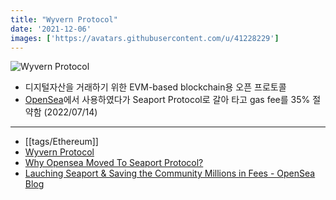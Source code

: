 ```yaml
---
title: "Wyvern Protocol"
date: '2021-12-06'
images: ['https://avatars.githubusercontent.com/u/41228229']
---
```

![Wyvern Protocol](https://avatars.githubusercontent.com/u/41228229)
- 디지털자산을 거래하기 위한 EVM-based blockchain용 오픈 프로토콜
- [OpenSea](https://opensea.io/)에서 사용하였다가 Seaport Protocol로 갈아 타고 gas fee를 35% 절약함 (2022/07/14)
---
- [[tags/Ethereum]]
- [Wyvern Protocol](https://wyvernprotocol.com/)
- [Why Opensea Moved To Seaport Protocol?](https://www.altcoinbuzz.io/nft/why-opensea-moved-to-seaport-protocol/)
- [Lauching Seaport & Saving the Community Millions in Fees - OpenSea Blog](https://opensea.io/blog/announcements/launching-seaport-saving-the-community-millions-in-fees/)